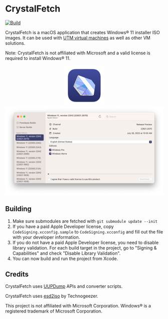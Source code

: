 CrystalFetch
============
[![Build](https://github.com/TuringSoftware/CrystalFetch/workflows/Build/badge.svg?branch=main&event=push)][1]

CrystalFetch is a macOS application that creates Windows® 11 installer ISO images. It can be used with [UTM virtual machines][3] as well as other VM solutions.

Note: CrystalFetch is not affiliated with Microsoft and a valid license is required to install Windows® 11.

<p align="center">
  <img alt="CrystalFetch logo" src="Source/Assets.xcassets/AppIcon.appiconset/icon_128x128.png" srcset="Source/Assets.xcassets/AppIcon.appiconset/icon_128x128@2x@2x.png 2x" /><br />
  <img alt="CrystalFetch screenshot" src="Extras/screen.png" />
</p>

Building
--------
1. Make sure submodules are fetched with `git submodule update --init`
2. If you have a paid Apple Developer license, copy `CodeSigning.xcconfig.sample` to `CodeSigning.xcconfig` and fill out the file with your developer information.
3. If you do not have a paid Apple Developer license, you need to disable library validation. For each build target in the project, go to "Signing & Capabilities" and check "Disable Library Validation".
4. You can now build and run the project from Xcode.

Credits
-------
CrystalFetch uses [UUPDump][3] APIs and converter scripts.

CrystalFetch uses [esd2iso][4] by Technogeezer.

This project is not affiliated with Microsoft Corporation. Windows® is a registered trademark of Microsoft Corporation.

  [1]: https://github.com/TuringSoftware/CrystalFetch/actions?query=event%3Arelease+workflow%3ABuild
  [2]: https://mac.getutm.app
  [3]: https://uupdump.net
  [4]: https://communities.vmware.com/t5/VMware-Fusion-Documents/w11arm-esd2iso-a-utility-to-create-Windows-11-ARM-ISOs-from/ta-p/2957381
